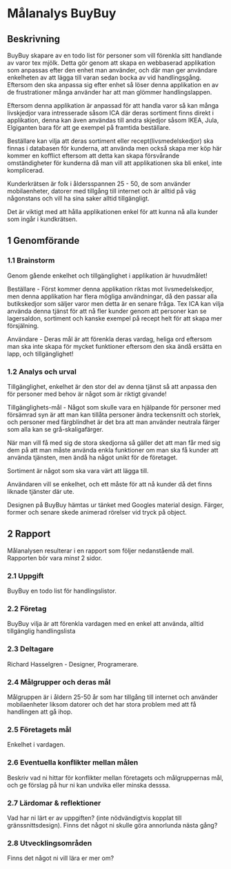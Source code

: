 Målanalys BuyBuy
================

Beskrivning
-----------

BuyBuy skapare av en todo list för personer som vill förenkla sitt handlande av
varor tex mjölk. Detta gör genom att skapa en webbaserad applikation som
anpassas efter den enhet man använder, och där man ger användare enkelheten av
att lägga till varan sedan bocka av vid handlingsgång. Eftersom den ska anpassa
sig efter enhet så löser denna applikation en av de frustrationer många använder
har att man glömmer handlingslappen.

Eftersom denna applikation är anpassad för att handla varor så kan många
livskjedjor vara intresserade såsom ICA där deras sortiment finns direkt i
applikation, denna kan även användas till andra skjedjor såsom IKEA, Jula,
Elgiganten bara för att ge exempel på framtida beställare.

Beställare kan vilja att deras sortiment eller recept(livsmedelskedjor) ska
finnas i databasen för kunderna, att använda men också skapa mer köp här kommer
en kofflict eftersom att detta kan skapa försvårande omständigheter för kunderna
då man vill att applikationen ska bli enkel, inte komplicerad.

Kunderkrätsen är folk i åldersspannen 25 - 50, de som använder mobilaenheter,
datorer med tillgång till internet och är alltid på väg någonstans och vill ha
sina saker alltid tillgängligt.

Det är viktigt med att hålla applikationen enkel för att kunna nå alla kunder
som ingår i kundkrätsen.

1 Genomförande
--------------

### 1.1 Brainstorm

Genom gående enkelhet och tillgänglighet i applikation är huvudmålet!

Beställare - Först kommer denna applikation riktas mot livsmedelskedjor, men
denna applikation har flera mögliga användningar, då den passar alla
butikskedjor som säljer varor men detta är en senare fråga. Tex ICA kan vilja
använda denna tjänst för att nå fler kunder genom att personer kan se
lagersaldon, sortiment och kanske exempel på recept helt för att skapa mer
försjälning.

Användare - Deras mål är att förenkla deras vardag, heliga ord eftersom man ska
inte skapa för mycket funktioner eftersom den ska ändå ersätta en lapp, och
tillgänglighet!

### 1.2 Analys och urval

Tillgänglighet, enkelhet är den stor del av denna tjänst så att anpassa den för
personer med behov är något som är riktigt givande!

Tillgänglighets-mål - Något som skulle vara en hjälpande för personer med
försämrad syn är att man kan tillåta personer ändra teckensnitt och storlek, och
personer med färgblindhet är det bra att man använder neutrala färger som alla
kan se grå-skaligafärger.

När man vill få med sig de stora skedjorna så gäller det att man får med sig dem
på att man måste använda enkla funktioner om man ska få kunder att använda
tjänsten, men ändå ha något unikt för de företaget.

Sortiment är något som ska vara värt att lägga till.

Användaren vill se enkelhet, och ett måste för att nå kunder då det finns
liknade tjänster där ute.

Designen på BuyBuy hämtas ur tänket med Googles material design. Färger, former
och senare skede animerad rörelser vid tryck på object.

2 Rapport
---------

Målanalysen resulterar i en rapport som följer nedanstående mall. Rapporten bör
vara *minst* 2 sidor.

### 2.1 Uppgift

BuyBuy en todo list för handlingslistor.

### 2.2 Företag

BuyBuy vilja är att förenkla vardagen med en enkel att använda, alltid
tillgänglig handlingslista

### 2.3 Deltagare

Richard Hasselgren - Designer, Programerare.

### 2.4 Målgrupper och deras mål

Målgruppen är i åldern 25-50 år som har tillgång till internet och använder
mobilaenheter liksom datorer och det har stora problem med att få handlingen att
gå ihop.

### 2.5 Företagets mål

Enkelhet i vardagen.

### 2.6 Eventuella konflikter mellan målen

Beskriv vad ni hittar för konflikter mellan företagets och målgruppernas mål,
och ge förslag på hur ni kan undvika eller minska desssa.

### 2.7 Lärdomar & reflektioner

Vad har ni lärt er av uppgiften? (inte nödvändigtvis kopplat till
gränssnittsdesign). Finns det något ni skulle göra annorlunda nästa gång?

### 2.8 Utvecklingsområden

Finns det något ni vill lära er mer om?
